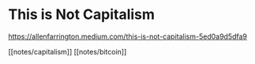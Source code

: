 # This is Not Capitalism
https://allenfarrington.medium.com/this-is-not-capitalism-5ed0a9d5dfa9

[[notes/capitalism]] [[notes/bitcoin]]